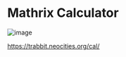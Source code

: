 # Mathrix Calculator
![image](https://github.com/user-attachments/assets/78aff65e-cf8a-4410-aebd-94fe1ad8131e)


https://trabbit.neocities.org/cal/
